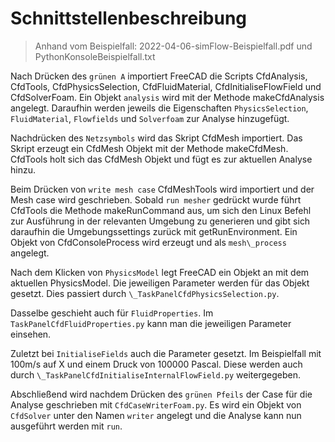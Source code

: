 # Schnittstellenbeschreibung

>Anhand vom Beispielfall: 2022-04-06-simFlow-Beispielfall.pdf und PythonKonsoleBeispielfall.txt

Nach Drücken des `grünen A` importiert FreeCAD die Scripts CfdAnalysis, CfdTools, CfdPhysicsSelection, CfdFluidMaterial, CfdInitialiseFlowField und CfdSolverFoam.
 Ein Objekt `analysis` wird mit der Methode makeCfdAnalysis angelegt.
 Daraufhin werden jeweils die Eigenschaften `PhysicsSelection`, `FluidMaterial`, `Flowfields` und `Solverfoam` zur Analyse hinzugefügt.

Nachdrücken des `Netzsymbols` wird das Skript CfdMesh importiert.
 Das Skript erzeugt ein CfdMesh Objekt mit der Methode makeCfdMesh.
 CfdTools holt sich das CfdMesh Objekt und fügt es zur aktuellen Analyse hinzu.

Beim Drücken von `write mesh case` CfdMeshTools wird importiert und der Mesh case wird geschrieben.
 Sobald `run mesher` gedrückt wurde führt CfdTools die Methode makeRunCommand aus, um sich den Linux Befehl zur Ausführung in der relevanten Umgebung zu generieren und gibt sich daraufhin die Umgebungssettings zurück mit getRunEnvironment.
 Ein Objekt von CfdConsoleProcess wird erzeugt und als `mesh\_process` angelegt.

Nach dem Klicken von `PhysicsModel` legt FreeCAD ein Objekt an mit dem aktuellen PhysicsModel.
 Die jeweiligen Parameter werden für das Objekt gesetzt.
 Dies passiert durch `\_TaskPanelCfdPhysicsSelection.py`.

Dasselbe geschieht auch für `FluidProperties`.
 Im `TaskPanelCfdFluidProperties.py` kann man die jeweiligen Parameter einsehen.

 Zuletzt bei `InitialiseFields` auch die Parameter gesetzt.
 Im Beispielfall mit 100m/s auf X und einem Druck von 100000 Pascal.
 Diese werden auch durch `\_TaskPanelCfdInitialiseInternalFlowField.py` weitergegeben.

 Abschließend wird nachdem Drücken des `grünen Pfeils` der Case für die Analyse geschrieben mit `CfdCaseWriterFoam.py`.
 Es wird ein Objekt von `CfdSolver` unter den Namen `writer` angelegt und die Analyse kann nun ausgeführt werden mit `run`.